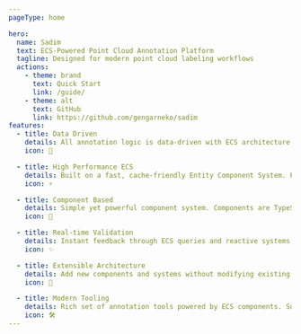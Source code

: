 ```yaml
---
pageType: home

hero:
  name: Sadim
  text: ECS-Powered Point Cloud Annotation Platform
  tagline: Designed for modern point cloud labeling workflows
  actions:
    - theme: brand
      text: Quick Start
      link: /guide/
    - theme: alt
      text: GitHub
      link: https://github.com/gengarneko/sadim
features:
  - title: Data Driven
    details: All annotation logic is data-driven with ECS architecture. Components are pure data, Systems are pure logic, enabling clean and maintainable code.
    icon: 🔄

  - title: High Performance ECS
    details: Built on a fast, cache-friendly Entity Component System. Parallel execution, efficient queries, and lock-free architecture for optimal performance.
    icon: ⚡️

  - title: Component Based
    details: Simple yet powerful component system. Components are TypeScript classes, Systems are pure functions, with built-in change detection and reactive updates.
    icon: 🧩

  - title: Real-time Validation
    details: Instant feedback through ECS queries and reactive systems. Automatic validation on component changes, ensuring annotation quality in real-time.
    icon: ✨

  - title: Extensible Architecture
    details: Add new components and systems without modifying existing code. Query-based design makes it easy to extend functionality and add custom features.
    icon: 🔌

  - title: Modern Tooling
    details: Rich set of annotation tools powered by ECS components. Support for 3D bounding boxes, polygons, and semantic segmentation with intuitive controls.
    icon: 🛠️
---
```


